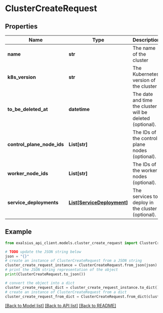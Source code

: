 # ClusterCreateRequest


## Properties

Name | Type | Description | Notes
------------ | ------------- | ------------- | -------------
**name** | **str** | The name of the cluster | 
**k8s_version** | **str** | The Kubernetes version of the cluster | 
**to_be_deleted_at** | **datetime** | The date and time the cluster will be deleted (optional). | [optional] 
**control_plane_node_ids** | **List[str]** | The IDs of the control plane nodes (optional). | [optional] 
**worker_node_ids** | **List[str]** | The IDs of the worker nodes (optional). | [optional] 
**service_deployments** | [**List[ServiceDeployment]**](ServiceDeployment.md) | The services to deploy in the cluster (optional). | [optional] 

## Example

```python
from exalsius_api_client.models.cluster_create_request import ClusterCreateRequest

# TODO update the JSON string below
json = "{}"
# create an instance of ClusterCreateRequest from a JSON string
cluster_create_request_instance = ClusterCreateRequest.from_json(json)
# print the JSON string representation of the object
print(ClusterCreateRequest.to_json())

# convert the object into a dict
cluster_create_request_dict = cluster_create_request_instance.to_dict()
# create an instance of ClusterCreateRequest from a dict
cluster_create_request_from_dict = ClusterCreateRequest.from_dict(cluster_create_request_dict)
```
[[Back to Model list]](../README.md#documentation-for-models) [[Back to API list]](../README.md#documentation-for-api-endpoints) [[Back to README]](../README.md)


